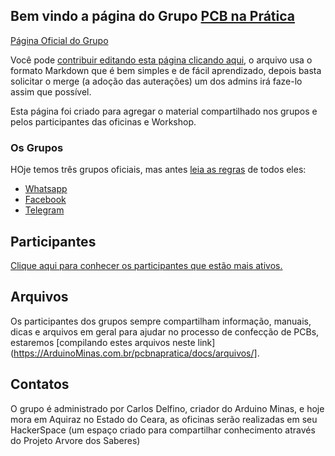 ## Bem vindo a página do Grupo [PCB na Prática](http://arduinominas.com.br/pcbnapratica/)

[Página Oficial do Grupo](http://arduinominas.com.br/pcbnapratica/)

Você pode [contribuir editando esta página clicando aqui](https://github.com/ArduinoMinas/pcbnapratica/edit/master/README.md), o arquivo usa o formato Markdown que é bem simples e de fácil aprendizado, depois basta solicitar o merge (a adoção das auterações) um dos admins irá faze-lo assim que possível.

Esta página foi criado para agregar o material compartilhado nos grupos e pelos participantes das oficinas e Workshop.

### Os Grupos

HOje temos três grupos oficiais, mas antes [leia as regras](https://ArduinoMinas.com.br/pcbnapratica/docs/regras) de todos eles:

* [Whatsapp](https://chat.whatsapp.com/8LabjarF9itKWBThhyazNN)
* [Facebook](https://web.facebook.com/groups/pcbnapratica/)
* [Telegram](https://t.me/joinchat/CI7cTgYwnl03fWz9EWcjww)

## Participantes

[Clique aqui para conhecer os participantes que estão mais ativos.](https://ArduinoMinas.com.br/pcbnapratica/docs/participantes)

## Arquivos

Os participantes dos grupos sempre compartilham informação, manuais, dicas e arquivos em geral para ajudar no processo de confecção de PCBs, estaremos [compilando estes arquivos neste link](https://ArduinoMinas.com.br/pcbnapratica/docs/arquivos/].

## Contatos

O grupo é administrado por Carlos Delfino, criador do Arduino Minas, e hoje mora em Aquiraz no Estado do Ceara, as oficinas serão realizadas em seu HackerSpace (um espaço criado para compartilhar conhecimento através do Projeto Arvore dos Saberes)
